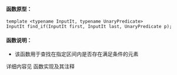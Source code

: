 
#### 函数原型：
```
template <typename InputIt, typename UnaryPredicate>
InputIt find_if(InputIt first, InputIt last, UnaryPredicate p);
```

#### 函数说明：
* 该函数用于查找在指定区间内是否存在满足条件的元素

详细内容见 函数实现及其注释

